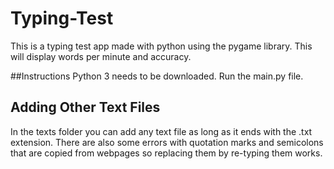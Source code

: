 # Typing-Test
This is a typing test app made with python using the pygame library. This will display words per minute and accuracy.

##Instructions
Python 3 needs to be downloaded.
Run the main.py file.

## Adding Other Text Files
In the texts folder you can add any text file as long as it ends with the .txt extension. There are also some errors with quotation marks
and semicolons that are copied from webpages so replacing them by re-typing them works.
